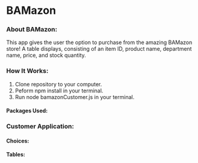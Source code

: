 # BAMazon

### About BAMazon:

This app gives the user the option to purchase from the amazing BAMazon store!  A table displays, consisting of an item ID, product name, department name, price, and stock quantity.

### How It Works:

1. Clone repository to your computer.
2. Peform npm install in your terminal.
3. Run node bamazonCustomer.js in your terminal.

#### Packages Used:

### Customer Application:

#### Choices:

#### Tables: